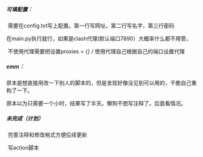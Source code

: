 ##### 可填配置：

​	需要在config.txt写上配置。第一行写网址，第二行写名字，第三行密码

​	在main.py执行就行，如果是clash代理(默认端口7890）大概率什么都不用管，

​	不使用代理需要把设置proxies = {} / 使用代理自己根据自己的端口设置代理

##### emm：

​	原本是想直接用改一下别人的脚本的，但是发现好像没见到可以用的，干脆自己重构了一下。

​	原本以为只需要一个小时，结果写了半天。懒狗不想写注释了。后面看情况。



##### 未完成（计划）

​	完善注释和修改格式方便后续更新

​	写action脚本
